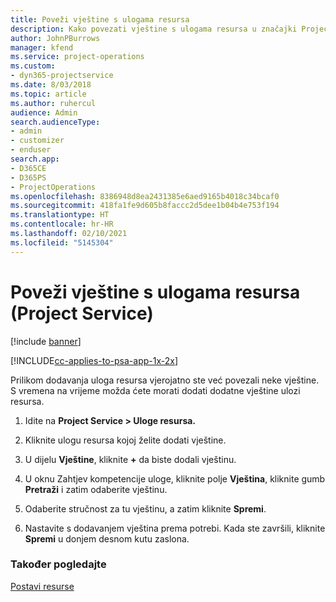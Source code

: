 ```yaml
---
title: Poveži vještine s ulogama resursa
description: Kako povezati vještine s ulogama resursa u značajki Project Service
author: JohnPBurrows
manager: kfend
ms.service: project-operations
ms.custom:
- dyn365-projectservice
ms.date: 8/03/2018
ms.topic: article
ms.author: ruhercul
audience: Admin
search.audienceType:
- admin
- customizer
- enduser
search.app:
- D365CE
- D365PS
- ProjectOperations
ms.openlocfilehash: 8386948d8ea2431385e6aed9165b4018c34bcaf0
ms.sourcegitcommit: 418fa1fe9d605b8faccc2d5dee1b04b4e753f194
ms.translationtype: HT
ms.contentlocale: hr-HR
ms.lasthandoff: 02/10/2021
ms.locfileid: "5145304"
---
```

# <a name="associate-skills-with-resource-roles-project-service"></a>Poveži vještine s ulogama resursa (Project Service)

[!include [banner](../includes/psa-now-project-operations.md)]

[!INCLUDE[cc-applies-to-psa-app-1x-2x](../includes/cc-applies-to-psa-app-1x-2x.md)]

Prilikom dodavanja uloga resursa vjerojatno ste već povezali neke vještine. S vremena na vrijeme možda ćete morati dodati dodatne vještine ulozi resursa.  
  
1.  Idite na **Project Service > Uloge resursa.**  
  
2.  Kliknite ulogu resursa kojoj želite dodati vještine.  
  
3.  U dijelu **Vještine**, kliknite **+** da biste dodali vještinu.  
  
4.  U oknu Zahtjev kompetencije uloge, kliknite polje **Vještina**, kliknite gumb **Pretraži** i zatim odaberite vještinu.  
  
5.  Odaberite stručnost za tu vještinu, a zatim kliknite **Spremi**.  
  
6.  Nastavite s dodavanjem vještina prema potrebi. Kada ste završili, kliknite **Spremi** u donjem desnom kutu zaslona.  
  
### <a name="see-also"></a>Također pogledajte  
 [Postavi resurse](../psa/set-up-resources.md)

